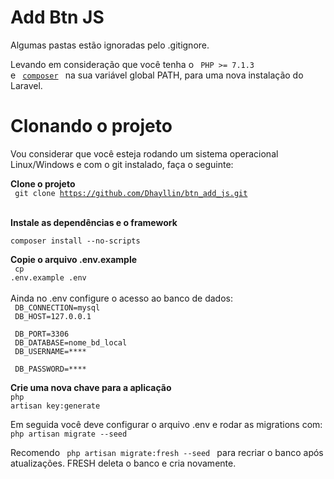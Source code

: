 # Add Btn JS


Algumas pastas estão ignoradas pelo .gitignore.

Levando em consideração que você tenha o <code> PHP >= 7.1.3 </code> e <code> <a href="https://getcomposer.org">composer</a>  </code> na sua variável global PATH, para uma nova instalação do Laravel.


# Clonando o projeto 

Vou  considerar que você esteja rodando um sistema operacional Linux/Windows e com o git instalado, faça o seguinte:

<strong> Clone o projeto</strong> <br>
<code>  git clone https://github.com/Dhayllin/btn_add_js.git </code> 
<br>

<strong> Instale as dependências e o framework</strong>
<br>
<code>
composer install --no-scripts
</code>

<strong>Copie o arquivo .env.example</strong>
<br>
<code> cp .env.example .env </code> <br><br>
 Ainda no .env configure o acesso ao banco de dados: <br>
<code>
DB_CONNECTION=mysql <br>
DB_HOST=127.0.0.1    <br>
DB_PORT=3306  <br>
DB_DATABASE=nome_bd_local <br>
DB_USERNAME=**** <br>
DB_PASSWORD=****
</code>

<strong> Crie uma nova chave para a aplicação</strong>
<br>
<code>php artisan key:generate</code>

Em seguida você deve configurar o arquivo .env e rodar as migrations com:
<code> php artisan migrate --seed </code>
 
Recomendo <code> php artisan migrate:fresh --seed </code> para recriar o banco após atualizações. FRESH deleta o banco e cria novamente.